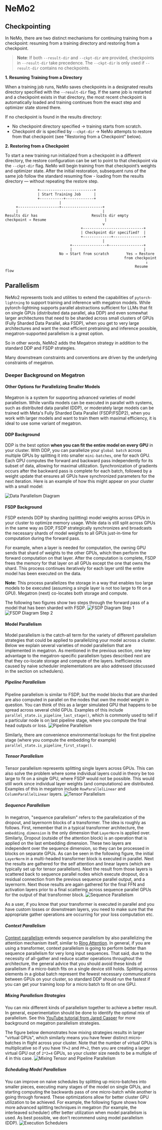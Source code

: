 # NeMo2

## Checkpointing

In NeMo, there are two distinct mechanisms for continuing training from a checkpoint: resuming from a training
directory and restoring from a checkpoint.

> **Note**: If both `--result-dir` and `--ckpt-dir` are provided, checkpoints in `--result-dir` take precedence.
> The `--ckpt-dir` is only used if `--result-dir` contains no checkpoints.

**1. Resuming Training from a Directory**

When a training job runs, NeMo saves checkpoints in a designated results directory specified with the `--result-dir`
flag. If the same job is restarted and a checkpoint exists in that directory, the most recent checkpoint is
automatically loaded and training continues from the exact step and optimizer state stored there.

If no checkpoint is found in the results directory:

- No checkpoint directory specified → training starts from scratch.
- Checkpoint dir is specified by `--ckpt-dir` → NeMo attempts to restore from that checkpoint (see "Restoring from a
  Checkpoint" below).

**2. Restoring from a Checkpoint**

To start a new training run initialized from a checkpoint in a different directory, the restore configuration can be
set to point to that checkpoint via the `--ckpt-dir` flag. NeMo will begin training from that checkpoint’s weights and
optimizer state. After the initial restoration, subsequent runs of the same job follow the standard resuming flow -
loading from the results directory — without repeating the restore step.

```
               +-------------------------+
               | Start Training Job      |
               +-----------+-------------+
                         |
     +-------------------+-------------------+
     |                                       |
Results dir has                         Results dir empty
checkpoint → Resume                           |
                                             v
                                   +----------------------------+
                                   | Checkpoint dir specified?  |
                                   +-------------+--------------+
                                             |
                              +----------------+----------------+
                              |                                 |
                         No → Start from scratch        Yes → Restore
                                                       from checkpoint
                                                                 ↓
                                                            Resume flow
```

## Parallelism

NeMo2 represents tools and utilities to extend the capabilities of `pytorch-lightning` to support training and inference
with megatron models. While pytorch-lightning supports parallel abstractions sufficient for LLMs that fit on single GPUs
(distributed data parallel, aka DDP) and even somewhat larger architectures that need to be sharded across small
clusters of GPUs (Fully Sharded Data Parallel, aka FSDP), when you get to very large architectures and want the most
efficient pretraining and inference possible, megatron-supported parallelism is a great option.

So in other words, NeMo2 adds the Megatron strategy in addition to the standard DDP and FSDP strategies.

Many downstream constraints and conventions are driven by the underlying constraints of megatron.

### Deeper Background on Megatron

#### Other Options for Parallelizing Smaller Models

Megatron is a system for supporting advanced varieties of model parallelism. While vanilla models can be executed
in parallel with systems, such as distributed data parallel (DDP), or moderately large models can be trained with Meta's
Fully Sharded Data Parallel (FSDP/FSDP2), when you work with larger models and want to train them with maximal
efficiency, it is ideal to use some variant of megatron.

#### DDP Background

DDP is the best option **when you can fit the entire model on every GPU** in your cluster. With DDP, you can
parallelize your `global batch` across multiple GPUs by splitting it into smaller `mini-batches`, one for each GPU.
Each GPU computes the forward and backward pass independently for its subset of data, allowing for maximal utilization.
Synchronization of gradients occurs after the backward pass is complete for each batch, followed by a weight update
that ensures all GPUs have synchronized parameters for the next iteration. Here is an example of how this might appear
on your cluster with a small model:

![Data Parallelism Diagram](../../../assets/images/megatron_background/data_parallelism.png)

#### FSDP Background

FSDP extends DDP by sharding (splitting) model weights across GPUs in your cluster to optimize memory usage.
While data is still split across GPUs in the same way as DDP, FSDP strategically synchronizes and broadcasts
the necessary shards of model weights to all GPUs just-in-time for computation during the forward pass.

For example, when a layer is needed for computation, the owning GPU sends that shard of weights to the other GPUs,
which then perform the forward computation on that layer. After the computation is complete, FSDP frees the memory for
that layer on all GPUs except the one that owns the shard. This process continues iteratively for each layer until the
entire model has been executed on the data.

**Note:** This process parallelizes the storage in a way that enables too large models to be executed (assuming a single
layer is not too large to fit on a GPU). Megatron (next) co-locates both storage and compute.

The following two figures show two steps through the forward pass of a model that has been sharded with FSDP.
![FSDP Diagram Step 1](../../../assets/images/megatron_background/fsdp_slide1.png)
![FSDP Diagram Step 2](../../../assets/images/megatron_background/fsdp_slide2.png)

#### Model Parallelism

Model parallelism is the catch-all term for the variety of different parallelism strategies
that could be applied to parallelizing your model across a cluster. Below we explain several varieties of model
parallelism that are implemented in megatron. As mentioned in the previous section, one key advantage to the
megatron-specific parallelism types described next are that they co-locate storage and compute of the layers. Inefficiencies
caused by naive scheduler implementations are also addressed (discussed in the section on schedulers).

##### Pipeline Parallelism

Pipeline parallelism is similar to FSDP, but the model blocks that are sharded are also computed in parallel on the
nodes that own the model weight in question. You can think of this as a larger simulated GPU that happens to be spread
across several child GPUs. Examples of this include `parallel_state.is_pipeline_last_stage()`, which is commonly
used to tell if a particular node is on last pipeline stage, where you compute the final head outputs or loss.
![Pipeline Parallelism](../../../assets/images/megatron_background/pipeline_parallelism.png)

Similarly, there are convenience
environmental lookups for the first pipeline stage (where you compute the embedding for example)
`parallel_state.is_pipeline_first_stage()`.

##### Tensor Parallelism

Tensor parallelism represents splitting single layers across GPUs. This can also solve the problem where some individual
layers could in theory be too large to fit on a single GPU, where FSDP would not be possible. This would still work
since individual layer weights (and computations) are distributed. Examples of this in megatron include `RowParallelLinear` and
`ColumnParallelLinear` layers.
![Tensor Parallelism](../../../assets/images/megatron_background/tensor_parallelism.png)

##### Sequence Parallelism

In megatron, "sequence parallelism" refers to the parallelization of the dropout, and layernorm blocks of a transformer.
The idea is roughly as follows. First, remember that in a typical transformer architecture, the `embedding_dimension` is
the only dimension that `LayerNorm` is applied over. Similarly, Dropout (outside of the attention block) is an operation
that is applied on the last embedding dimension. These two layers are independent over the sequence dimension, so they
can be processed in blocks on separate GPUs. As can be seen in the following figure, the initial `LayerNorm` in a
multi-headed transformer block is executed in parallel. Next the results are gathered for the self attention and linear
layers (which are typically set up for tensor parallelism). Next the result from those layers is scattered back to
sequence parallel nodes which execute dropout, do a residual connection from the previous sequence parallel output, and
a layernorm. Next those results are again gathered for the final FFN and activation layers prior to a final scattering
across sequence parallel GPUs for the output of that transformer block.
![Sequence Parallelism](../../../assets/images/megatron_background/sp_korthikanti_2022_fig5.png)

As a user, if you know that your transformer is executed in parallel and you have custom losses or downstream layers,
you need to make sure that the appropriate gather operations are occurring for your loss computation etc.

##### Context Parallelism

[Context parallelism](https://docs.nvidia.com/megatron-core/developer-guide/latest/api-guide/context_parallel.html)
extends sequence parallelism by also parallelizing the attention mechanism itself, similar to
[Ring Attention](https://arxiv.org/abs/2310.01889). In general, if you are using a transformer, context parallelism is
going to perform better than sequence parallelism for very long input sequences. That said, due to the necessity of
all-gather and reduce scatter operations throughout the architecture, the general advice that you should avoid these
kinds of parallelism if a micro-batch fits on a single device still holds. Splitting across elements in a global batch
represent the fewest necessary communications between GPUs on your cluster, so standard DDP should run the fastest if
you can get your training loop for a micro batch to fit on one GPU.

##### Mixing Parallelism Strategies

You can mix different kinds of parallelism together to achieve a better result. In general, experimentation
should be done to identify the optimal mix of parallelism. See this
[YouTube tutorial from Jared Casper](https://youtu.be/gHaNUcS1_O4) for more background on megatron parallelism
strategies.

The figure below demonstrates how mixing strategies results in larger "virtual GPUs", which similarly means you have
fewer distinct micro-batches in flight across your cluster. Note that the number of virtual GPUs is multiplicative
so if you have `TP=2` and `PP=2`, then you are creating a larger virtual GPU out of `2*2=4` GPUs, so your cluster size
needs to be a multiple of 4 in this case.
![Mixing Tensor and Pipeline Parallelism](../../../assets/images/megatron_background/tensor_and_pipeline_parallelism.png)

##### Scheduling Model Parallelism

You can improve on naive schedules by splitting up micro-batches into smaller pieces, executing many stages of the
model on single GPUs, and starting computing the backwards pass of one micro-batch while another is going through forward.
These optimizations allow for better cluster GPU utilization to be achieved. For example, the following figure shows
how more advanced splitting techniques in megatron (for example, the interleaved scheduler) offer better utilization when model
parallelism is used. As best possible, we don't recommend using model parallelism (DDP).
![Execution Schedulers](../../../assets/images/megatron_background/execution_schedulers.png)
